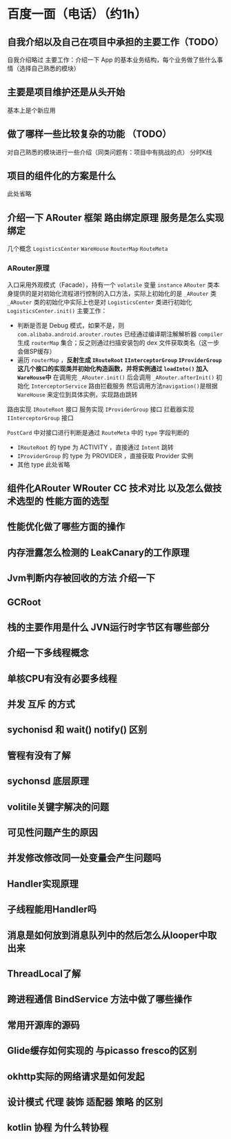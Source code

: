 # 百度一面（电话）（约1h）

## 自我介绍以及自己在项目中承担的主要工作（TODO）

自我介绍略过
主要工作：介绍一下 App 的基本业务结构，每个业务做了些什么事情（选择自己熟悉的模块）

## 主要是项目维护还是从头开始

基本上是个新应用

## 做了哪样一些比较复杂的功能 （TODO）

对自己熟悉的模块进行一些介绍（同类问题有：项目中有挑战的点）
分时K线

## 项目的组件化的方案是什么

此处省略

## 介绍一下 ARouter 框架 路由绑定原理 服务是怎么实现绑定

几个概念 `LogisticsCenter` `WareHouse` `RouterMap` `RouteMeta`

### ARouter原理
入口采用外观模式（Facade），持有一个 `volatile` 变量  `instance`
`ARouter` 类本身提供的是对初始化流程进行控制的入口方法，实际上初始化的是 `_ARouter` 类
`_ARouter` 类的初始化中实际上也是对 `LogisticsCenter` 类进行初始化
`LogisticsCenter.init()` 主要工作：
- 判断是否是 Debug 模式，如果不是，则 `com.alibaba.android.arouter.routes` 已经通过编译期注解解析器 `compiler` 生成 `routerMap` 集合；反之则通过扫描安装包的 dex 文件获取类名（这一步会做SP缓存）
- 遍历 `routerMap` ，**反射生成 `IRouteRoot` `IInterceptorGroup` `IProviderGroup` 这几个接口的实现类并初始化构造函数，并将实例通过 `loadInto()` 加入`WareHouse`中**
在调用完 `_ARouter.init()` 后会调用 `_ARouter.afterInit()` 初始化 `InterceptorService` 路由拦截服务
然后调用方法`navigation()`是根据 `WareHouse` 来定位到具体实例，实现路由跳转

路由实现 `IRouteRoot` 接口
服务实现 `IProviderGroup` 接口
拦截器实现 `IInterceptorGroup` 接口

`PostCard` 中对接口进行判断是通过 `RouteMeta` 中的 `type` 字段判断的
- `IRouteRoot` 的 type 为 ACTIVITY ，直接通过 `Intent` 跳转
- `IProviderGroup` 的 type 为 PROVIDER ，直接获取 Provider 实例
- 其他 type 此处省略

## 组件化ARouter WRouter CC 技术对比 以及怎么做技术选型的 性能方面的选型
## 性能优化做了哪些方面的操作
## 内存泄露怎么检测的 LeakCanary的工作原理
## Jvm判断内存被回收的方法 介绍一下 
## GCRoot
## 栈的主要作用是什么 JVN运行时字节区有哪些部分

## 介绍一下多线程概念
## 单核CPU有没有必要多线程
## 并发 互斥 的方式
## sychonisd 和 wait() notify() 区别
## 管程有没有了解
## sychonsd 底层原理
## volitile关键字解决的问题
## 可见性问题产生的原因
## 并发修改修改同一处变量会产生问题吗

## Handler实现原理
## 子线程能用Handler吗
## 消息是如何放到消息队列中的然后怎么从looper中取出来
## ThreadLocal了解
## 跨进程通信 BindService 方法中做了哪些操作

## 常用开源库的源码
## Glide缓存如何实现的 与picasso fresco的区别
## okhttp实际的网络请求是如何发起

## 设计模式 代理 装饰 适配器 策略 的区别

## kotlin 协程 为什么转协程